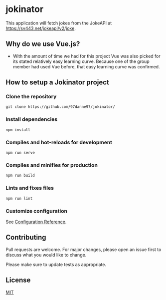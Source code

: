 # jokinator
This application will fetch jokes from the JokeAPI at https://sv443.net/jokeapi/v2/joke.

## Why do we use Vue.js?
* With the amount of time we had for this project Vue was also picked for its stated relatively easy learning curve. Because one of the group member had used Vue before, that easy learning curve was confirmed.

## How to setup a Jokinator project

### Clone the repository
```
git clone https://github.com/97danne97/jokinator/
```

### Install dependencies
```
npm install
```

### Compiles and hot-reloads for development
```
npm run serve
```

### Compiles and minifies for production
```
npm run build
```

### Lints and fixes files
```
npm run lint
```

### Customize configuration
See [Configuration Reference](https://cli.vuejs.org/config/).


## Contributing
Pull requests are welcome. For major changes, please open an issue first to discuss what you would like to change.

Please make sure to update tests as appropriate.

## License
[MIT](LICENSE)
